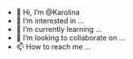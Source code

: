 - 👋 Hi, I’m @Karolina
- 👀 I’m interested in ...
- 🌱 I’m currently learning ...
- 💞️ I’m looking to collaborate on ...
- 📫 How to reach me ...

<!---
KarolinaDustman/KarolinaDustman is a ✨ special ✨ repository because its `README.md` (this file) appears on your GitHub profile.
You can click the Preview link to take a look at your changes.
--->

